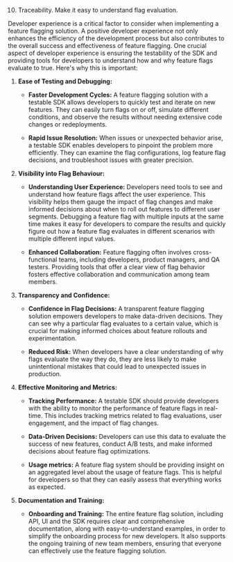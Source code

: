 10. Traceability. Make it easy to understand flag evaluation.

Developer experience is a critical factor to consider when implementing a feature flagging solution. A positive developer experience not only enhances the efficiency of the development process but also contributes to the overall success and effectiveness of feature flagging. One crucial aspect of developer experience is ensuring the testability of the SDK and providing tools for developers to understand how and why feature flags evaluate to true. Here's why this is important:

1. **Ease of Testing and Debugging:**

   - **Faster Development Cycles:** A feature flagging solution with a testable SDK allows developers to quickly test and iterate on new features. They can easily turn flags on or off, simulate different conditions, and observe the results without needing extensive code changes or redeployments.

   - **Rapid Issue Resolution:** When issues or unexpected behavior arise, a testable SDK enables developers to pinpoint the problem more efficiently. They can examine the flag configurations, log feature flag decisions, and troubleshoot issues with greater precision.

2. **Visibility into Flag Behaviour:**

   - **Understanding User Experience:** Developers need tools to see and understand how feature flags affect the user experience. This visibility helps them gauge the impact of flag changes and make informed decisions about when to roll out features to different user segments. Debugging a feature flag with multiple inputs at the same time makes it easy for developers to compare the results and quickly figure out how a feature flag evaluates in different scenarios with multiple different input values.

   - **Enhanced Collaboration:** Feature flagging often involves cross-functional teams, including developers, product managers, and QA testers. Providing tools that offer a clear view of flag behavior fosters effective collaboration and communication among team members.

3. **Transparency and Confidence:**

   - **Confidence in Flag Decisions:** A transparent feature flagging solution empowers developers to make data-driven decisions. They can see why a particular flag evaluates to a certain value, which is crucial for making informed choices about feature rollouts and experimentation.

   - **Reduced Risk:** When developers have a clear understanding of why flags evaluate the way they do, they are less likely to make unintentional mistakes that could lead to unexpected issues in production.

4. **Effective Monitoring and Metrics:**

   - **Tracking Performance:** A testable SDK should provide developers with the ability to monitor the performance of feature flags in real-time. This includes tracking metrics related to flag evaluations, user engagement, and the impact of flag changes.

   - **Data-Driven Decisions:** Developers can use this data to evaluate the success of new features, conduct A/B tests, and make informed decisions about feature flag optimizations.

   - **Usage metrics:** A feature flag system should be providing insight on an aggregated level about the usage of feature flags. This is helpful for developers so that they can easily assess that everything works as expected. 

5. **Documentation and Training:**

   - **Onboarding and Training:** The entire feature flag solution, including API, UI and the SDK requires clear and comprehensive documentation, along with easy-to-understand examples, in order to simplify the onboarding process for new developers. It also supports the ongoing training of new team members, ensuring that everyone can effectively use the feature flagging solution.
